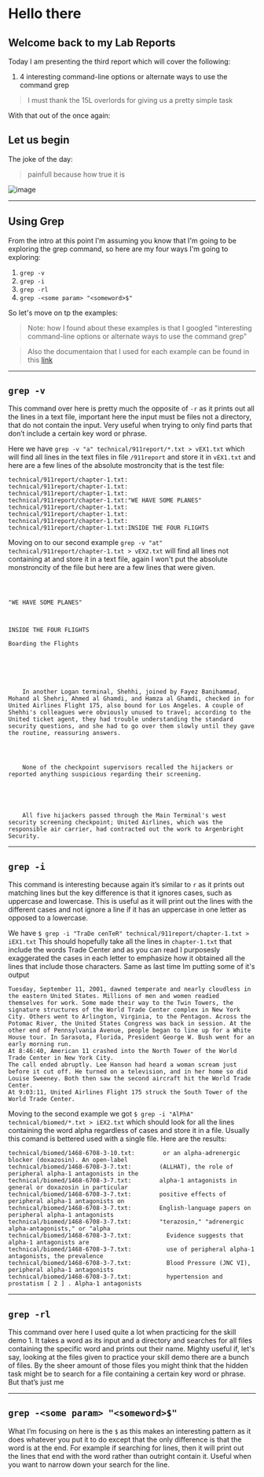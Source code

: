 
# Hello there
## Welcome back to my Lab Reports 

Today I am presenting the third report which will cover the following:
1. 4 interesting command-line options or alternate ways to use the command grep

> I must thank the 15L overlords for giving us a pretty simple task 

With that out of the once again:
## Let us begin

The joke of the day:
> painfull because how true it is

![image](https://github.com/DanielGalicia94/cse15l-lab-reports/assets/56609916/a17e9ec5-7929-40e2-8f23-2081fd2c8a30)

---

## Using Grep

From the intro at this point I'm assuming you know that I'm going to be exploring the grep command, so here are my four ways I'm going to exploring:

1. ```grep -v```
2. ```grep -i```
3. ```grep -rl```
4. ```grep -<some param> "<someword>$"```

So let's move on tp the examples:

> Note: how I found about these examples is that I googled "interesting command-line options or alternate ways to use the command grep"

> Also the documentaion that I used for each example can be found in this [link](https://www.gnu.org/savannah-checkouts/gnu/grep/manual/grep.html)

---
## ```grep -v```

This command over here is pretty much the opposite of ```-r``` as it prints out all the lines in a text file, important here the input must be files not a directory, that do not contain the input. Very useful when trying to only find parts that don’t include a certain key word or phrase.

Here we have ```grep -v "a" technical/911report/*.txt > vEX1.txt``` which will find all lines in the text files in file ```/911report``` and store it in ```vEX1.txt``` and here are a few lines of the absolute mostroncity that is the test file:
```
technical/911report/chapter-1.txt:
technical/911report/chapter-1.txt:	
technical/911report/chapter-1.txt:		
technical/911report/chapter-1.txt:"WE HAVE SOME PLANES"
technical/911report/chapter-1.txt:
technical/911report/chapter-1.txt:
technical/911report/chapter-1.txt:
technical/911report/chapter-1.txt:INSIDE THE FOUR FLIGHTS
```

Moving on to our second example ```grep -v "at" technical/911report/chapter-1.txt > vEX2.txt``` will find all lines not containing at and store it in a text file,
again I won't put the absolute monstroncity of the file but here are a few lines that were given.

```

	
		
"WE HAVE SOME PLANES"



INSIDE THE FOUR FLIGHTS

Boarding the Flights






    In another Logan terminal, Shehhi, joined by Fayez Banihammad, Mohand al Shehri, Ahmed al Ghamdi, and Hamza al Ghamdi, checked in for United Airlines Flight 175, also bound for Los Angeles. A couple of Shehhi's colleagues were obviously unused to travel; according to the United ticket agent, they had trouble understanding the standard security questions, and she had to go over them slowly until they gave the routine, reassuring answers.




    None of the checkpoint supervisors recalled the hijackers or reported anything suspicious regarding their screening.





    All five hijackers passed through the Main Terminal's west security screening checkpoint; United Airlines, which was the responsible air carrier, had contracted out the work to Argenbright Security.

```

---

## ```grep -i```

This command is interesting because again it’s similar to ```r``` as it prints out matching lines but the key difference is that it ignores cases, such as uppercase and lowercase. This is useful as it will print out the lines with the different cases and not ignore a line if it has an uppercase in one letter as opposed to a lowercase.

We have ```$ grep -i "TraDe cenTeR" technical/911report/chapter-1.txt > iEX1.txt``` This should hopefully take all the lines in ```chapter-1.txt``` that include the words Trade Center and as you can read I purposesly exaggerated the cases in each letter to emphasize how it obtained all the lines that include those characters. Same as last time Im putting some of it's output

```
Tuesday, September 11, 2001, dawned temperate and nearly cloudless in the eastern United States. Millions of men and women readied themselves for work. Some made their way to the Twin Towers, the signature structures of the World Trade Center complex in New York City. Others went to Arlington, Virginia, to the Pentagon. Across the Potomac River, the United States Congress was back in session. At the other end of Pennsylvania Avenue, people began to line up for a White House tour. In Sarasota, Florida, President George W. Bush went for an early morning run.
At 8:46:40, American 11 crashed into the North Tower of the World Trade Center in New York City.
The call ended abruptly. Lee Hanson had heard a woman scream just before it cut off. He turned on a television, and in her home so did Louise Sweeney. Both then saw the second aircraft hit the World Trade Center.
At 9:03:11, United Airlines Flight 175 struck the South Tower of the World Trade Center.
```

Moving to the second example we got ```$ grep -i "AlPhA" technical/biomed/*.txt > iEX2.txt``` which should look for all the lines containing the word alpha regardless of cases and store it in a file. Usually this comand is bettered used with a single file.
Here are the results:

```
technical/biomed/1468-6708-3-10.txt:        or an alpha-adrenergic blocker (doxazosin). An open-label
technical/biomed/1468-6708-3-7.txt:        (ALLHAT), the role of peripheral alpha-1 antagonists in the
technical/biomed/1468-6708-3-7.txt:        alpha-1 antagonists in general or doxazosin in particular
technical/biomed/1468-6708-3-7.txt:        positive effects of peripheral alpha-1 antagonists on
technical/biomed/1468-6708-3-7.txt:        English-language papers on peripheral alpha-1 antagonists
technical/biomed/1468-6708-3-7.txt:        "terazosin," "adrenergic alpha-antagonists," or "alpha
technical/biomed/1468-6708-3-7.txt:          Evidence suggests that alpha-1 antagonists are
technical/biomed/1468-6708-3-7.txt:          use of peripheral alpha-1 antagonists, the prevalence
technical/biomed/1468-6708-3-7.txt:          Blood Pressure (JNC VI), peripheral alpha-1 antagonists
technical/biomed/1468-6708-3-7.txt:          hypertension and prostatism [ 2 ] . Alpha-1 antagonists
```

---

## ```grep -rl```

This command over here I used quite a lot when practicing for the skill demo 1. It takes a word as its input and a directory and searches for all files containing the specific word and prints out their name. Mighty useful if, let's say, looking at the files given to practice your skill demo there are a bunch of files. By the sheer amount of those files you might think that the hidden task might be to search for a file containing a certain key word or phrase. But that’s just me 


---

## ```grep -<some param> "<someword>$"```

What I’m focusing on here is the ```$``` as this makes an interesting pattern as it does whatever you put it to do except that the only difference is that the word is at the end. For example if searching for lines, then it will print out the lines that end with the word rather than outright contain it. Useful when you want to narrow down your search for the line.
